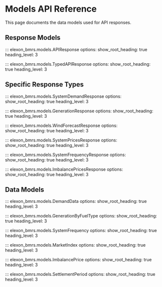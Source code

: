 # Models API Reference

This page documents the data models used for API responses.

## Response Models

::: elexon_bmrs.models.APIResponse
    options:
      show_root_heading: true
      heading_level: 3

::: elexon_bmrs.models.TypedAPIResponse
    options:
      show_root_heading: true
      heading_level: 3

## Specific Response Types

::: elexon_bmrs.models.SystemDemandResponse
    options:
      show_root_heading: true
      heading_level: 3

::: elexon_bmrs.models.GenerationResponse
    options:
      show_root_heading: true
      heading_level: 3

::: elexon_bmrs.models.WindForecastResponse
    options:
      show_root_heading: true
      heading_level: 3

::: elexon_bmrs.models.SystemPricesResponse
    options:
      show_root_heading: true
      heading_level: 3

::: elexon_bmrs.models.SystemFrequencyResponse
    options:
      show_root_heading: true
      heading_level: 3

::: elexon_bmrs.models.ImbalancePricesResponse
    options:
      show_root_heading: true
      heading_level: 3

## Data Models

::: elexon_bmrs.models.DemandData
    options:
      show_root_heading: true
      heading_level: 3

::: elexon_bmrs.models.GenerationByFuelType
    options:
      show_root_heading: true
      heading_level: 3

::: elexon_bmrs.models.SystemFrequency
    options:
      show_root_heading: true
      heading_level: 3

::: elexon_bmrs.models.MarketIndex
    options:
      show_root_heading: true
      heading_level: 3

::: elexon_bmrs.models.ImbalancePrice
    options:
      show_root_heading: true
      heading_level: 3

::: elexon_bmrs.models.SettlementPeriod
    options:
      show_root_heading: true
      heading_level: 3

